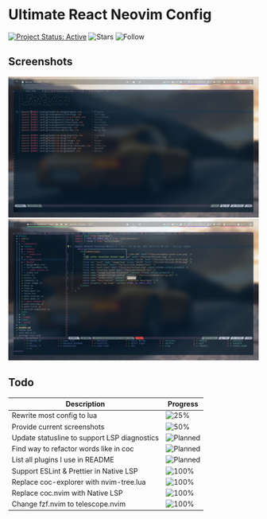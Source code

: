 # Ultimate React Neovim Config

[![Project Status: Active](https://www.repostatus.org/badges/latest/active.svg)](https://www.repostatus.org/#active)
![Stars](https://img.shields.io/github/stars/ecosse3/nvim?label=%E2%AD%90%20Stars)
![Follow](https://img.shields.io/github/followers/ecosse3?label=Please%20follow%20%20to%20support%20my%20work&style=social)

## Screenshots

![Neovim](./screenshots/1.png)
![Neovim](./screenshots/2.png)

## Todo

| Description                                  | Progress                                                           |
|----------------------------------------------|--------------------------------------------------------------------|
| Rewrite most config to lua                   | ![25%](https://progress-bar.dev/25/?title=progress)                |
| Provide current screenshots                  | ![50%](https://progress-bar.dev/50/?title=progress)                |
| Update statusline to support LSP diagnostics | ![Planned](https://progress-bar.dev/0/?title=planned&color=b8860b) |
| Find way to refactor words like in coc       | ![Planned](https://progress-bar.dev/0/?title=planned&color=b8860b) |
| List all plugins I use in README             | ![Planned](https://progress-bar.dev/0/?title=planned&color=b8860b) |
| Support ESLint & Prettier in Native LSP      | ![100%](https://progress-bar.dev/100/?title=done&color=555555)     |
| Replace coc-explorer with nvim-tree.lua      | ![100%](https://progress-bar.dev/100/?title=done&color=555555)     |
| Replace coc.nvim with Native LSP             | ![100%](https://progress-bar.dev/100/?title=done&color=555555)     |
| Change fzf.nvim to telescope.nvim            | ![100%](https://progress-bar.dev/100/?title=done&color=555555)     |


